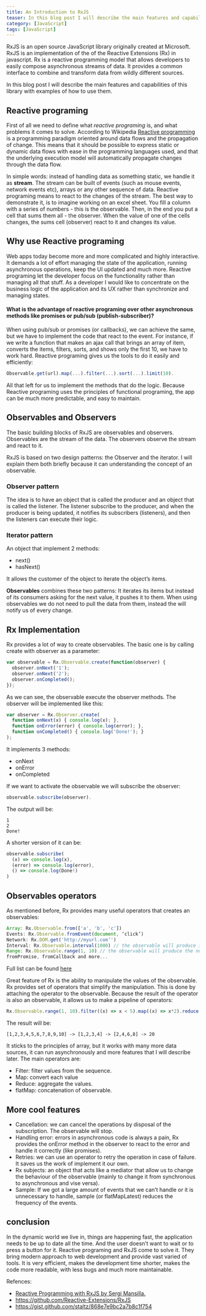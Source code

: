 ```yaml
---
title: An Introduction to RxJS
teaser: In this blog post I will describe the main features and capabilities of this library with examples of how to use them
category: [JavaScript]
tags: [JavaScript]
---
```


RxJS is an open source JavaScript library originally created at Microsoft.
RxJS is an implementation of the of the Reactive Extensions (Rx) in javascript. Rx is a reactive programming model that allows developers to easily compose asynchronous streams of data. It provides a common interface to combine and transform data from wildly different sources.

In this blog post I will describe the main features and capabilities of this library with examples of how to use them.

## Reactive programing
First of all we need to define what _reactive programing_ is,  and what problems it comes to solve.
According to Wikipedia [Reactive programming](https://en.wikipedia.org/wiki/Reactive_programming) is a programming paradigm oriented around data flows and the propagation of change. This means that it should be possible to express static or dynamic data flows with ease in the programming languages used, and that the underlying execution model will automatically propagate changes through the data flow.

In simple words: instead of handling data as something static, we handle it as __stream__.  The stream can be built of events (such as mouse events, network events etc), arrays or any other sequence of data. Reactive programing means to react to the changes of the stream.
The best way to demonstrate it, is to imagine working on an excel sheet. You fill a column with a series of numbers - this is the observable.
Then, in the end you put a cell that sums them all -  the observer.
When the value of one of the cells changes, the sums cell (observer) react to it and changes its value.

## Why use Reactive programing
Web apps today become more and more complicated and highly interactive. It demands a lot of effort managing the state of the application, running asynchronous operations, keep the UI updated and much more. Reactive programing let the developer focus on the functionality rather than managing all that stuff.  As a developer I would like to concentrate on the business logic of the application and its UX rather than synchronize and managing states.

#### What is the advantage of reactive programing over other asynchronous methods like  promises or pub/sub (publish-subscriber)?

When using pub/sub or promises (or callbacks), we can achieve the same, but we have to implement the code that react to the event. For instance, if we write a function that makes an ajax call that brings an array of item, converts the items, filters, sorts, and  shows only the first 10, we have to work hard. Reactive programing gives us the tools to do it easily and efficiently:
```js
Observable.get(url).map(...).filter(...).sort(...).limit(10).
```
All that left for us to implement the methods that do the logic.
Because Reactive programing uses the principles of functional programing, the app can be much more predictable, and easy to maintain.

## Observables and Observers
The basic building blocks of RxJS are observables and observers. Observables are the stream of the data. The observers observe the stream and react to it.

RxJS is based on two design patterns: the Observer and the iterator. I will explain them both briefly because it can understanding the concept of an observable.

### Observer pattern
The idea is to have an object that is called the producer and an object that is called the listener. The listener subscribe to the producer, and when the producer is being updated, it notifies its subscribers (listeners), and then the listeners can execute their logic.

### Iterator pattern
An object that implement 2 methods:
- next()
- hasNext()

It allows the customer of the object to iterate the object’s items.

__Observables__ combines these two patterns: It iterates its items but instead of its consumers asking for the next value, it pushes it to them.
When using observables we do not need to pull the data from them, instead the will notify us of every change.

## Rx Implementation
Rx provides a lot of way to create observables. The basic one is by calling create with observer as a parameter:
```js
var observable = Rx.Observable.create(function(observer) {
  observer.onNext('1');
  observer.onNext('2');
  observer.onCompleted();
});
```
As we can see, the observable execute the observer methods.
The observer will be implemented like this:
```js
var observer = Rx.Observer.create(
  function onNext(x) { console.log(x); },
  function onError(error) { console.log(error); },
  function onCompleted() { console.log('Done!'); }
);
```
It implements 3 methods:
- onNext
- onError
- onCompleted

If we want to activate the observable we will subscribe the observer:
```js
observable.subscribe(observer).
```
The output will be:
```
1
2
Done!
```
A shorter version of it can be:
```js
observable.subscribe(
  (x) => console.log(x),
  (error) => console.log(error),
  () => console.log(Done!)
)
```

## Observables operators
As mentioned before, Rx provides many useful operators that creates an observables:
```js
Array: Rx.Observable.from(['a', 'b', 'c'])
Events: Rx.Observable.fromEvent(document, ‘click’)
Network: Rx.DOM.get('http://myurl.com’')
Interval: Rx.Observable.interval(1000) // the observable will produce increasing number every second).
Range: Rx.Observable.range(1, 10) // the observable will produce the numbers from 1 to 10).
fromPromise, fromCallback and more...
```

Full list can be found [here](https://github.com/Reactive-Extensions/RxJS/blob/master/doc/gettingstarted/categories.md)

Great feature of Rx is the ability to manipulate the values of the observable. Rx provides set of operators that simplify the manipulation. This is done by attaching the operator to the observable. Because the result of the operator is also an observable, it allows us to make a pipeline of operators:
```js
Rx.Observable.range(1, 10).filter((x) => x < 5).map((x) => x*2).reduce((agg,x) => agg + x)
```
The result will be:
```
[1,2,3,4,5,6,7,8,9,10] -> [1,2,3,4] -> [2,4,6,8] -> 20
```
It sticks to the principles of array, but it works with many more data sources, it can run asynchronously and more features that I will describe later.
The main operators are:
- Filter: filter values from the sequence.
- Map: convert each value
- Reduce: aggregate the values.
- flatMap: concatenation of observable.

## More cool features
- Cancellation: we can cancel the operations by disposal of the subscription. The observable will stop.
- Handling error: errors in asynchronous code is always a pain, Rx provides the onError method in the observer to react to the error and handle it correctly (like promises).
- Retries: we can use an operator to retry the operation in case of failure. It saves us the work of implement it our own.
- Rx subjects: an object that acts like a mediator that allow us to change the behaviour of the observable (mainly to change it from synchronous to asynchronous and vise versa).
- Sample: If we got a large amount of events that we can’t handle or it is unnecessary to handle, sample (or flatMapLatest) reduces the frequency of the events.

## conclusion
In the dynamic world we live in, things are happening fast, the application needs to be up to date all the time. And the user doesn’t want to wait or to press a button for it. Reactive programing and RxJS come to solve it. They bring  modern approach to web development and provide vast varied of tools. It is very efficient, makes the development time shorter, makes the code more readable, with less bugs and much more maintainable.

Refences:
- [Reactive Programming with RxJS by Sergi Mansilla.](https://pragprog.com/book/smreactjs/reactive-programming-with-rxjs)
- https://github.com/Reactive-Extensions/RxJS
- https://gist.github.com/staltz/868e7e9bc2a7b8c1f754
